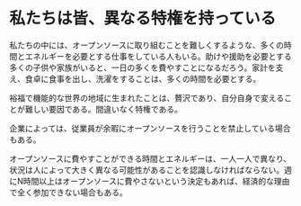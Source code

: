 # 私たちは皆、異なる特権を持っている

私たちの中には、オープンソースに取り組むことを難しくするような、多くの時間とエネルギーを必要とする仕事をしている人もいる。助けや援助を必要とする多くの子供や家族がいると、一日の多くを費やすことになるだろう。家計を支え、食卓に食事を出し、洗濯をすることは、多くの時間を必要とする。

裕福で機能的な世界の地域に生まれたことは、贅沢であり、自分自身で変えることが難しい要因である。間違いなく特権である。

企業によっては、従業員が余暇にオープンソースを行うことを禁止している場合もある。

オープンソースに費やすことができる時間とエネルギーは、一人一人で異なり、状況は人によって大きく異なる可能性があることを認識しなければならない。週にN時間以上はオープンソースに費やさないという決定もあれば、経済的な理由で全く参加できない場合もある。
